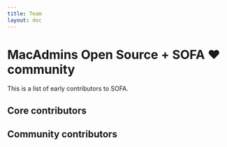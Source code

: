 ```yaml
---
title: Team
layout: doc
---
```


<script setup>
import { VPTeamMembers } from 'vitepress/theme'

const coreMembers = [
  { 
    avatar: 'https://github.com/arubdesu.png',
    name: 'Allister Banks', 
    title: 'Core Contributor', 
    links: [{ icon: 'github', link: 'http://github.com/arubdesu' }] 
  },
    { 
    avatar: 'https://github.com/headmin.png',
    name: 'Henry Stamerjohann', 
    title: 'Core Contributor', 
    links: [{ icon: 'github', link: 'https://github.com/headmin' }] 
  },
   { 
    avatar: 'https://github.com/grahampugh.png',
    name: 'Graham Pugh', 
    title: 'Core Contributor', 
    links: [{ icon: 'github', link: 'https://github.com/grahampugh' }] 
  },
  { 
    avatar: 'https://github.com/grahamgilbert.png',
    name: 'Graham Gilbert', 
    title: 'Core Contributor', 
    links: [{ icon: 'github', link: 'https://github.com/grahamgilbert' }] 
  },

    { 
    avatar: 'https://github.com/erikng.png',
    name: 'Eric Gomez', 
    title: 'Core Contributor', 
    links: [{ icon: 'github', link: 'https://github.com/erikng' }] 
  },
  { 
    avatar: 'https://github.com/natewalck.png',
    name: 'Nate Walck', 
    title: 'Core Contributor', 
    links: [{ icon: 'github', link: 'https://github.com/natewalck' }] 
  },
  { 
    avatar: 'https://github.com/johnnyramos.png',
    name: 'Johnny Ramos', 
    title: 'Community Contributor', 
    links: [{ icon: 'github', link: 'https://github.com/johnnyramos' }] 
  },
  { 
    avatar: 'https://github.com/keeleysam.png',
    name: 'Samuel Keeley', 
    title: 'Community Contributor', 
    links: [{ icon: 'github', link: 'https://github.com/keeleysam' }] 
  }
]

const communityMembers = [
    { 
    avatar: 'https://github.com/homebysix.png',
    name: 'Elliot Jordan', 
    title: 'Community Contributor', 
    links: [{ icon: 'github', link: 'https://github.com/homebysix' }] 
  },
  { 
    avatar: 'https://github.com/jp-cpe.png',
    name: 'Jonathan Porter', 
    title: 'Community Contributor', 
    links: [{ icon: 'github', link: 'https://github.com/jp-cpe' }] 
  },
    { 
    avatar: 'https://github.com/aschwanb.png',
    name: 'Balz Aschwanden', 
    title: 'Community Contributor', 
    links: [{ icon: 'github', link: 'https://github.com/aschwanb' }] 
  },
  { 
    avatar: 'https://github.com/lashomb.png',
    name: 'Brian LaShomb', 
    title: 'Community Contributor', 
    links: [{ icon: 'github', link: 'https://github.com/lashomb' }] 
  },
  { 
    avatar: 'https://github.com/seanchristians.png',
    name: 'Sean Christians', 
    title: 'Community Contributor', 
    links: [{ icon: 'github', link: 'https://github.com/seanchristians' }] 
  }
]
</script>


# MacAdmins Open Source + SOFA ❤️ community

This is a list of early contributors to SOFA. 

## Core contributors
<VPTeamMembers size="small" :members="coreMembers" />

## Community contributors
<VPTeamMembers size="small" :members="communityMembers" />
